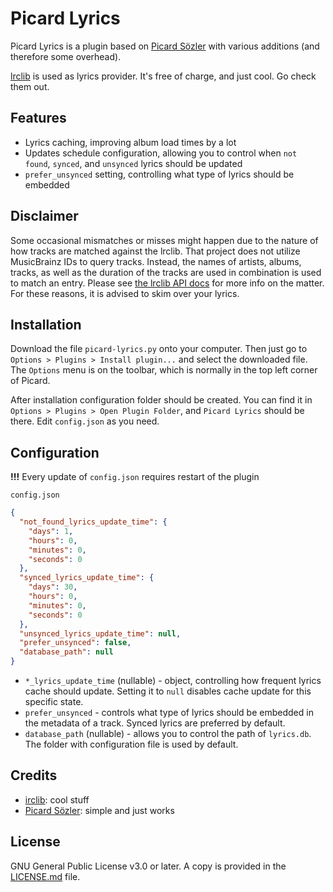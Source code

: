 # Picard Lyrics

Picard Lyrics is a plugin based on [Picard Sözler](https://github.com/densizengin/picard-sozler) with various
additions (and therefore some overhead).

[lrclib](https://lrclib.net/) is used as lyrics provider. It's free of charge, and just cool. Go check them out.

## Features

- Lyrics caching, improving album load times by a lot
- Updates schedule configuration, allowing you to control when `not found`, `synced`, and `unsynced` lyrics should be
  updated
- `prefer_unsynced` setting, controlling what type of lyrics should be embedded

## Disclaimer

Some occasional mismatches or misses might happen due to the nature of
how tracks are matched against the lrclib. That project does not utilize
MusicBrainz IDs to query tracks. Instead, the names of artists, albums,
tracks, as well as the duration of the tracks are used in combination is
used to match an entry. Please see
[the lrclib API docs](https://lrclib.net/docs) for more info on the
matter. For these reasons, it is advised to skim over your lyrics.

## Installation

Download the file `picard-lyrics.py` onto your computer. Then just go to
`Options > Plugins > Install plugin...` and select the downloaded file.
The `Options` menu is on the toolbar, which is normally in the top left
corner of Picard.

After installation configuration folder should be created. You can find it in `Options > Plugins > Open Plugin Folder`,
and `Picard Lyrics` should be there.
Edit `config.json` as you need.

## Configuration

**!!!** Every update of `config.json` requires restart of the plugin

`config.json`

```json
{
  "not_found_lyrics_update_time": {
    "days": 1,
    "hours": 0,
    "minutes": 0,
    "seconds": 0
  },
  "synced_lyrics_update_time": {
    "days": 30,
    "hours": 0,
    "minutes": 0,
    "seconds": 0
  },
  "unsynced_lyrics_update_time": null,
  "prefer_unsynced": false,
  "database_path": null
}

```

- `*_lyrics_update_time` (nullable) - object, controlling how frequent lyrics cache should update.
  Setting it to `null` disables cache update for this specific state.
- `prefer_unsynced` - controls what type of lyrics should be embedded in the metadata of a track. Synced lyrics are
  preferred by default.
- `database_path` (nullable) - allows you to control the path of `lyrics.db`. The folder with configuration file is used
  by default.

## Credits

- [irclib](https://github.com/tranxuanthang/lrclib): cool stuff
- [Picard Sözler](https://github.com/densizengin/picard-sozler): simple and just works

## License

GNU General Public License v3.0 or later. A copy is provided in the
[LICENSE.md](./LICENSE.md) file.
